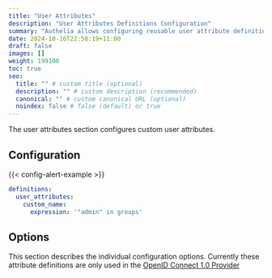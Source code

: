 ```yaml
---
title: "User Attributes"
description: "User Attributes Definitions Configuration"
summary: "Authelia allows configuring reusable user attribute definitions."
date: 2024-10-16T22:58:19+11:00
draft: false
images: []
weight: 199100
toc: true
seo:
  title: "" # custom title (optional)
  description: "" # custom description (recommended)
  canonical: "" # custom canonical URL (optional)
  noindex: false # false (default) or true
---
```


The user attributes section configures custom user attributes.

## Configuration

{{< config-alert-example >}}

```yaml {title="configuration.yml"}
definitions:
  user_attributes:
    custom_name:
      expression: '"admin" in groups'
```

## Options

This section describes the individual configuration options. Currently these attribute definitions are only used in the
[OpenID Connect 1.0 Provider](../identity-providers/openid-connect/provider.md#claims_policies)
